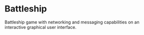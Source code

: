 # Battleship
Battleship game with networking and messaging capabilities on an interactive graphical user interface.
